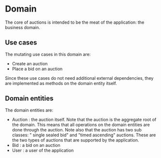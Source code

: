 # Domain

The core of auctions is intended to be the meat of the application: the business domain.

## Use cases

The mutating use cases in this domain are:

- Create an auction
- Place a bid on an auction

Since these use cases do not need additional external dependencies, they are implemented as methods on the domain entity
itself.

## Domain entities

The domain entities are:

- Auction : the auction itself. Note that the auction is the aggregate root of the domain. This means that all
  operations on the domain entities are done through the auction. Note also that the auction has two sub classes: "
  single sealed bid" and "timed ascending" auctions. These are the two types of auctions that are supported by the
  application.
- Bid : a bid on an auction
- User : a user of the application

